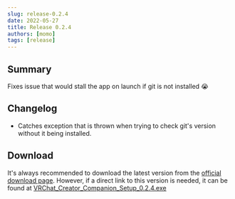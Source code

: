 ```yaml
---
slug: release-0.2.4
date: 2022-05-27
title: Release 0.2.4
authors: [momo]
tags: [release]
---
```

## Summary

Fixes issue that would stall the app on launch if git is not installed 😭
<!--truncate-->
## Changelog
* Catches exception that is thrown when trying to check git's version without it being installed.

## Download

It's always recommended to download the latest version from the [official download page](https://vrchat.com/home/download).
However, if a direct link to this version is needed, it can be found at [VRChat_Creator_Companion_Setup_0.2.4.exe](https://vrcpm.vrchat.cloud/vcc/Builds/0.2.4/VRChat_CreatorCompanion_Setup_0.2.4.exe)